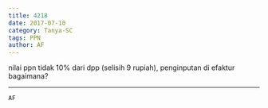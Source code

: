 ```yaml
---
title: 4218
date: 2017-07-10
category: Tanya-SC
tags: PPN
author: AF
---
```


nilai ppn tidak 10% dari dpp (selisih 9 rupiah), penginputan di efaktur bagaimana?

---



`AF`
